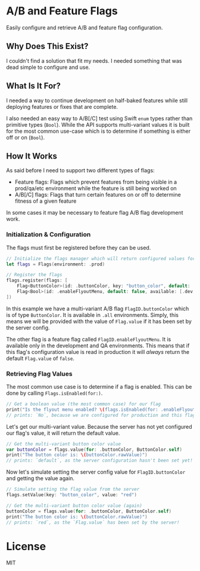 # A/B and Feature Flags

Easily configure and retrieve A/B and feature flag configuration.

## Why Does This Exist?

I couldn't find a solution that fit my needs. I needed something that was dead simple to configure and use.

## What Is It For?

I needed a way to continue development on half-baked features while still deploying features or fixes that are complete.

I also needed an easy way to A/B[/C] test using Swift `enum` types rather than primitive types (`Bool`). While the API supports multi-variant values it is built for the most common use-case which is to determine if something is either off or on (`Bool`).

## How It Works

As said before I need to support two different types of flags:

- Feature flags: Flags which prevent features from being visible in a prod/qa/etc environment while the feature is still being worked on
- A/B[/C] flags: Flags that turn certain features on or off to determine fitness of a given feature

In some cases it may be necessary to feature flag A/B flag development work.

### Initialization & Configuration

The flags must first be registered before they can be used.

```swift
// Initialize the flags manager which will return configured values for the production environment.
let flags = Flags(environment: .prod)

// Register the flags
flags.register(flags: [
    Flag<ButtonColor>(id: .buttonColor, key: "button_color", default: .default, available: [.all], mapper: ButtonColor.mapper),
    Flag<Bool>(id: .enableFlyoutMenu, default: false, available: [.dev, .qa])
])
```

In this example we have a multi-variant A/B flag `FlagID.buttonColor` which is of type `ButtonColor`. It is available in `.all` environments. Simply, this means we will be provided with the value of `Flag.value` if it has been set by the server config.

The other flag is a feature flag called `FlagID.enableFlyoutMenu`. It is available only in the development and QA environments. This means that if this flag's configuration value is read in production it will _always_ return the default `Flag.value` of `false`.

### Retrieving Flag Values

The most common use case is to determine if a flag is enabled. This can be done by calling `Flags.isEnabled(for:)`.

```swift
// Get a boolean value (the most common case) for our flag
print("Is the flyout menu enabled? \(flags.isEnabled(for: .enableFlyoutMenu) ? "Yes" : "No").")
// prints: `No`, because we are configured for production and this flag isn't available in production
```

Let's get our multi-variant value. Because the server has not yet configured our flag's value, it will return the default value.

```swift
// Get the multi-variant button color value
var buttonColor = flags.value(for: .buttonColor, ButtonColor.self)
print("The button color is: \(buttonColor.rawValue)")
// prints: `default`, as the server configuration hasn't been set yet!
```

Now let's simulate setting the server config value for `FlagID.buttonColor` and getting the value again.

```swift
// Simulate setting the flag value from the server
flags.setValue(key: "button_color", value: "red")

// Get the multi-variant button color value (again)
buttonColor = flags.value(for: .buttonColor, ButtonColor.self)
print("The button color is: \(buttonColor.rawValue)")
// prints: `red`, as the `Flag.value` has been set by the server!
```

# License

MIT

